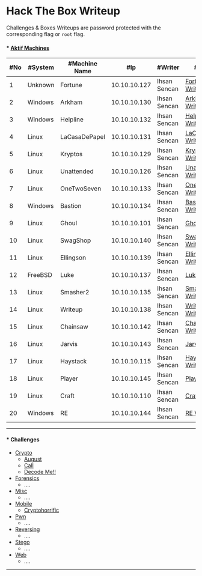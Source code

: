 # Hack The Box Writeup

Challenges & Boxes Writeups are password protected with the corresponding flag or ```root``` flag.

#### * [Aktif Machines](#)
|#No|#System|#Machine Name|#Ip|#Writer|#Writeup|
|------|------|------|------|------|------|
|1|Unknown|Fortune|10.10.10.127|Ihsan Sencan|[Fortune Writeup](#)|
|2|Windows|Arkham|10.10.10.130|Ihsan Sencan|[Arkham Writeup](#)|
|3|Windows|Helpline|10.10.10.132|Ihsan Sencan|[Helpline Writeup](#)|
|4|Linux|LaCasaDePapel|10.10.10.131|Ihsan Sencan|[LaCasaDePapel Writeup](#)|
|5|Linux|Kryptos|10.10.10.129|Ihsan Sencan|[Kryptos Writeup](#)|
|6|Linux|Unattended|10.10.10.126|Ihsan Sencan|[Unattended Writeup](#)|
|7|Linux|OneTwoSeven|10.10.10.133|Ihsan Sencan|[OneTwoSeven Writeup](#)|
|8|Windows|Bastion|10.10.10.134|Ihsan Sencan|[Bastion Writeup](#)|
|9|Linux|Ghoul|10.10.10.101|Ihsan Sencan|[Ghoul Writeup](#)|
|10|Linux|SwagShop|10.10.10.140|Ihsan Sencan|[SwagShop Writeup](#)|
|11|Linux|Ellingson|10.10.10.139|Ihsan Sencan|[Ellingson Writeup](#)|
|12|FreeBSD|Luke|10.10.10.137|Ihsan Sencan|[Luke Writeup](#)|
|13|Linux|Smasher2|10.10.10.135|Ihsan Sencan|[Smasher2 Writeup](#)|
|14|Linux|Writeup|10.10.10.138|Ihsan Sencan|[Writeup Writeup](#)|
|15|Linux|Chainsaw|10.10.10.142|Ihsan Sencan|[Chainsaw Writeup](#)|
|16|Linux|Jarvis|10.10.10.143|Ihsan Sencan|[Jarvis Writeup](#)|
|17|Linux|Haystack|10.10.10.115|Ihsan Sencan|[Haystack Writeup](#)|
|18|Linux|Player|10.10.10.145|Ihsan Sencan|[Player Writeup](#)|
|19|Linux|Craft|10.10.10.110|Ihsan Sencan|[Craft Writeup](#)|
|20|Windows|RE|10.10.10.144|Ihsan Sencan|[RE Writeup](#)|

------------

#### * Challenges
  * [Crypto](https://github.com/ihsansencan/HackTheBox/tree/master/Challenges/Crypto)
    * [August](https://github.com/ihsansencan/HackTheBox/raw/master/Challenges/Crypto/August_IhsanSencan.pdf)
    * [Call](https://github.com/ihsansencan/HackTheBox/raw/master/Challenges/Crypto/Call_IhsanSencan.pdf)
    * [Decode Me!!](https://github.com/ihsansencan/HackTheBox/raw/master/Challenges/Crypto/Decode_Me_IhsanSencan.pdf)
  * [Forensics](https://github.com/ihsansencan/HackTheBox/tree/master/Challenges/Forensics)
    * ....
  * [Misc](https://github.com/ihsansencan/HackTheBox/tree/master/Challenges/Misc)
    * ....
  * [Mobile](https://github.com/ihsansencan/HackTheBox/tree/master/Challenges/Mobile)
    * [Cryptohorrific](https://github.com/ihsansencan/HackTheBox/raw/master/Challenges/Mobile/Cryptohorrific_IhsanSencan.pdf)
  * [Pwn](https://github.com/ihsansencan/HackTheBox/tree/master/Challenges/Pwn)
    * ....
  * [Reversing](https://github.com/ihsansencan/HackTheBox/tree/master/Challenges/Reversing)
    * ....
  * [Stego](https://github.com/ihsansencan/HackTheBox/tree/master/Challenges/Stego)
    * ....
  * [Web](https://github.com/ihsansencan/HackTheBox/tree/master/Challenges/Web)
    * ....
------------
